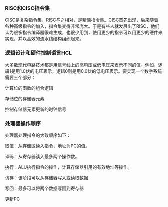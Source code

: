 ### RISC和CISC指令集

CISC是复杂指令集，RISC与之相对，是精简指令集。CISC首先出现，后来随着各种高级指令的加入，指令集变得非常庞大。于是有些人就发展出了RISC，他们认为很多指令编译器很难生成，也很少用到，使用更少的指令可以用更少的硬件来实现，并以高效的流水线结构组织起来。

### 逻辑设计和硬件控制语言HCL

大多数现代电路技术都是用信号线上的高电压或低电压来表示不同的值。例如，逻辑1是用1.0伏的电压表示，逻辑0则是用0.0伏的低电压表示。要实现一个数字系统需要三个部分：

计算位的函数的组合逻辑

存储位的存储器元素

控制存储器元素更新的时钟信号

### 处理器操作顺序
处理器处理指令的大致顺序如下：

取值：从存储区读入指令，地址为PC的值。

译码：从寄存器读入最多两个操作数。

执行：ALU执行指令的操作，计算存储器引用的有效地址等操作。

访存：该阶段可以从存储器写入或读取数据

写回：最多可以将两个数据写回到寄存器

更新PC
